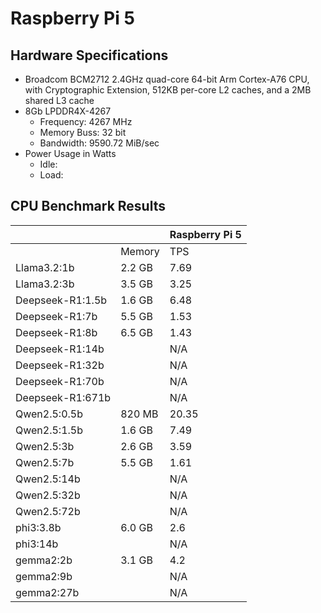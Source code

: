 # Raspberry Pi 5
## Hardware Specifications
- Broadcom BCM2712 2.4GHz quad-core 64-bit Arm Cortex-A76 CPU, with Cryptographic Extension, 512KB per-core L2 caches, and a 2MB shared L3 cache
- 8Gb LPDDR4X-4267
  - Frequency: 4267 MHz
  - Memory Buss: 32 bit
  - Bandwidth: 9590.72 MiB/sec
- Power Usage in Watts
  - Idle: 
  - Load: 


## CPU Benchmark Results
| | | Raspberry Pi 5 |
| ---------------- | ------ | ---- |
|                  | Memory | TPS   |
| Llama3.2:1b      | 2.2 GB | 7.69  |
| Llama3.2:3b      | 3.5 GB | 3.25  |
| Deepseek-R1:1.5b | 1.6 GB | 6.48  |
| Deepseek-R1:7b   | 5.5 GB | 1.53  |
| Deepseek-R1:8b   | 6.5 GB | 1.43  |
| Deepseek-R1:14b  |        | N/A   |
| Deepseek-R1:32b  |        | N/A   |
| Deepseek-R1:70b  |        | N/A   |
| Deepseek-R1:671b |        | N/A   |
| Qwen2.5:0.5b     | 820 MB | 20.35 |
| Qwen2.5:1.5b     | 1.6 GB | 7.49  |
| Qwen2.5:3b       | 2.6 GB | 3.59  |
| Qwen2.5:7b       | 5.5 GB | 1.61  |
| Qwen2.5:14b      |        | N/A   |
| Qwen2.5:32b      |        | N/A   |
| Qwen2.5:72b      |        | N/A   |
| phi3:3.8b        | 6.0 GB | 2.6   |
| phi3:14b         |        | N/A   |
| gemma2:2b        | 3.1 GB | 4.2   |
| gemma2:9b        |        | N/A   |
| gemma2:27b       |        | N/A   |
